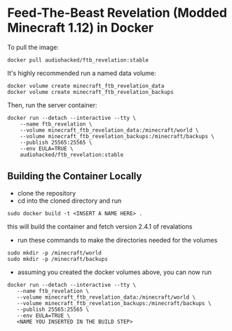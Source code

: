 # Feed-The-Beast Revelation (Modded Minecraft 1.12) in Docker
To pull the image:
```
docker pull audiohacked/ftb_revelation:stable
```

It's highly recommended run a named data volume:
```
docker volume create minecraft_ftb_revelation_data
docker volume create minecraft_ftb_revelation_backups
```

Then, run the server container:
```
docker run --detach --interactive --tty \
    --name ftb_revelation \
    --volume minecraft_ftb_revelation_data:/minecraft/world \
    --volume minecraft_ftb_revelation_backups:/minecraft/backups \
    --publish 25565:25565 \
    --env EULA=TRUE \
    audiohacked/ftb_revelation:stable
```

## Building the Container Locally
 * clone the repository
  * cd into the cloned directory and run
 ```
 sudo docker build -t <INSERT A NAME HERE> .
 ```
 this will build the container and fetch version 2.4.1 of revalations
 * run these commands to make the directories needed for the volumes
 ```
 sudo mkdir -p /minecraft/world
 sudo mkdir -p /minecraft/backups
 ```
 * assuming you created the docker volumes above, you can now run
 ```
docker run --detach --interactive --tty \
    --name ftb_revelation \
    --volume minecraft_ftb_revelation_data:/minecraft/world \
    --volume minecraft_ftb_revelation_backups:/minecraft/backups \
    --publish 25565:25565 \
    --env EULA=TRUE \
    <NAME YOU INSERTED IN THE BUILD STEP>
```